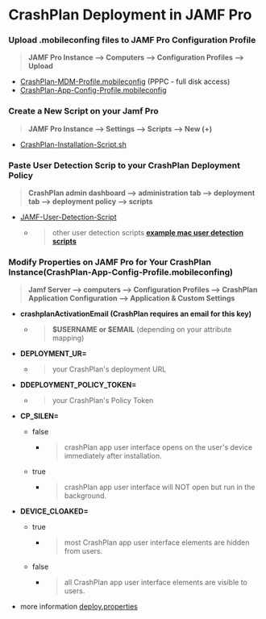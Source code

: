 # CrashPlan Deployment in JAMF Pro

### **Upload .mobileconfing files to JAMF Pro Configuration Profile**
> **JAMF Pro Instance --> Computers --> Configuration Profiles --> Upload**
  - [CrashPlan-MDM-Profile.mobileconfig](https://github.com/rohoyo/JAMF/blob/main/Scripts/CrashPlan/CrashPlan-MDM-Profile.mobileconfig) (PPPC - full disk access)
  - [CrashPlan-App-Config-Profile.mobileconfig](https://github.com/rohoyo/JAMF/blob/main/Scripts/CrashPlan/CrashPlan-App-Config-Profile.mobileconfig)
 
### **Create a New Script on your Jamf Pro**
> **JAMF Pro Instance --> Settings --> Scripts --> New (+)**
  - [CrashPlan-Installation-Script.sh](https://github.com/rohoyo/JAMF/blob/main/Scripts/CrashPlan/CrashPlan-Installation-Script.sh)
 
### **Paste User Detection Scrip to your CrashPlan Deployment Policy**
> **CrashPlan admin dashboard --> administration tab --> deployment tab --> deployment policy --> scripts**
  - [JAMF-User-Detection-Script](https://github.com/rohoyo/JAMF/blob/main/Scripts/CrashPlan/User-Detection-Script)
      - > other user detection scripts **[example mac user detection scripts](https://support.crashplan.com/hc/en-us/articles/8653225861901)**
    

### **Modify Properties on JAMF Pro for Your CrashPlan Instance(CrashPlan-App-Config-Profile.mobileconfing)**
> **Jamf Server --> computers --> Configuration Profiles --> CrashPlan Application Configuration --> Application & Custom Settings**
  - **crashplanActivationEmail (CrashPlan requires an email for this key)**
    - >**$USERNAME or $EMAIL** (depending on your attribute mapping)
  - **DEPLOYMENT_UR=**
    - > your CrashPlan's deployment URL
  - **DDEPLOYMENT_POLICY_TOKEN=**
    - > your CrashPlan's Policy Token
  - **CP_SILEN=**
    - false
      - > crashPlan app user interface opens on the user's device immediately after installation.
    - true
      - > crashPlan app user interface will NOT open but run in the background.
  - **DEVICE_CLOAKED=**
    - true
      - > most CrashPlan app user interface elements are hidden from users.
    - false
      - > all CrashPlan app user interface elements are visible to users.
        
  -  more information [deploy.properties](https://support.crashplan.com/hc/en-us/articles/8653225861901)



                 
